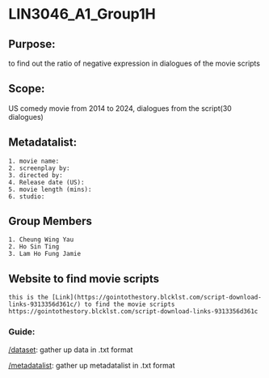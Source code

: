 # LIN3046_A1_Group1H

## Purpose:
to find out the ratio of negative expression in dialogues of the movie scripts 

## Scope:
US comedy movie from 2014 to 2024, dialogues from the script(30 dialogues)

## Metadatalist:
```
1. movie name: 
2. screenplay by: 
3. directed by: 
4. Release date (US):  
5. movie length (mins):
6. studio:
```

## Group Members
```
1. Cheung Wing Yau
2. Ho Sin Ting
3. Lam Ho Fung Jamie
```

## Website to find movie scripts
```
this is the [Link](https://gointothestory.blcklst.com/script-download-links-9313356d361c/) to find the movie scripts 
https://gointothestory.blcklst.com/script-download-links-9313356d361c
```
### Guide:

[/dataset](dataset): gather up data in .txt format

[/metadatalist](metadatalist): gather up metadatalist in .txt format
                              
